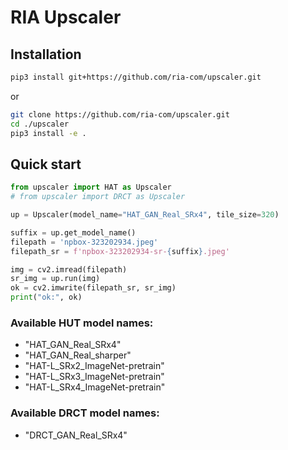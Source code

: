 # RIA Upscaler 



## Installation
```bash
pip3 install git+https://github.com/ria-com/upscaler.git
```
or
```bash
git clone https://github.com/ria-com/upscaler.git
cd ./upscaler
pip3 install -e .
```

## Quick start
```python
from upscaler import HAT as Upscaler
# from upscaler import DRCT as Upscaler

up = Upscaler(model_name="HAT_GAN_Real_SRx4", tile_size=320)

suffix = up.get_model_name()
filepath = 'npbox-323202934.jpeg'
filepath_sr = f'npbox-323202934-sr-{suffix}.jpeg'

img = cv2.imread(filepath)
sr_img = up.run(img)
ok = cv2.imwrite(filepath_sr, sr_img)
print("ok:", ok)
```

### Available HUT model names: 
- "HAT_GAN_Real_SRx4"
- "HAT_GAN_Real_sharper"
- "HAT-L_SRx2_ImageNet-pretrain"
- "HAT-L_SRx3_ImageNet-pretrain"
- "HAT-L_SRx4_ImageNet-pretrain"

### Available DRCT model names: 
- "DRCT_GAN_Real_SRx4"